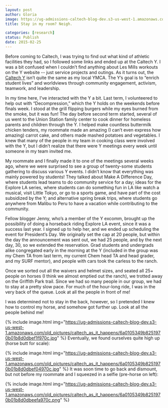 ```yaml
---
layout: post
author: Gloria
image: https://ug-admissions-caltech-blog-dev.s3-us-west-1.amazonaws.com/old_pictures/caltech_as_it_happens/6a0105349b8251970b01b8d0dbef28970c.jpg
title: Stay in my room? Neigh.

categories: [research]
status: Publish
date: 2015-02-25
---
```



Before coming to Caltech, I was trying to find out what kind of athletic facilities they had, so I followed some links and ended up at the Caltech Y. I was a bit confused when I couldn’t find anything about Les Mills workouts on the Y website -- just service projects and outings. As it turns out, the <a href="https://caltechy.org/" target="_self">Caltech Y</a> isn’t quite the same as my local YMCA. The Y’s goal is to “enrich student lives” and worldviews through community engagement, activism, teamwork, and leadership. 

In my time here, I've interacted with the Y a bit. Last term, I volunteered to help out with “Decompression,” which the Y holds on the weekends before finals week. I stood at the grill flipping burgers while my eyes burned from the smoke, but it was fun! The day before second term started, several of us went to the Union Station family center to cook dinner for homeless parents and children through the Y. I helped make countless buttermilk chicken tenders, my roommate made an amazing (I can’t even express how amazing) carrot cake, and others made mashed potatoes and vegetables. I knew that many of the people in my team in cooking class were involved with the Y, but I didn’t realize that there were Y meetings every week until someone in my team invited me.

My roommate and I finally made it to one of the meetings several weeks ago, where we were surprised to see a group of twenty-some students gathering to discuss various Y events. I didn’t know that everything was mainly powered by students! They talked about Make A Difference Day, where students lead teams to do community service for a day; ideas for the Explore LA series, where students can do something fun in LA like watch a musical, visit Little Tokyo, or go to a sports game, and have part of the cost subsidized by the Y; and alternative spring break trips, where students go anywhere from Malibu to Peru to have a vacation while contributing to the community.

Fellow blogger Jenny, who’s a member of the Y excomm, brought up the possibility of doing a horseback riding Explore LA event, since it was a success last year. I signed up to help her, and we ended up scheduling the event for President’s Day. We originally set the cap at 20 people, but within the day the announcement was sent out, we had 25 people, and by the next day, 30, so we extended the reservation. Grad students and undergrads alike congregated early in the morning at the Y (included in the group was my Chem TA from last term, my current Chem head TA and head grader, and my SURF mentor), and people with cars took the carless to the ranch.

Once we sorted out all the waivers and helmet sizes, and seated all 25+ people on horses (I think we almost emptied out the ranch), we trotted away on the Griffith Park trail. Since we had so many people in our group, we had to stay at a pretty slow pace. For much of the hour-long ride, I was in the very back of the queue. Look at all the people in front of me!

I was determined not to stay in the back, however, so I pretended I knew how to control my horse, and somehow got further up. Look at all the people behind me!

{% include image.html img="https://ug-admissions-caltech-blog-dev.s3-us-west-1.amazonaws.com/old_pictures/caltech_as_it_happens/6a0105349b8251970b01b8d0dbef1f970c.jpg" %}
Eventually, we found ourselves quite high up (horse butt for scale):

{% include image.html img="https://ug-admissions-caltech-blog-dev.s3-us-west-1.amazonaws.com/old_pictures/caltech_as_it_happens/6a0105349b8251970b01b8d0dbef04970c.jpg" %}
It was soon time to go back and dismount, but not before my roommate and I squeezed in a selfie (pre-horse on left):

{% include image.html img="https://ug-admissions-caltech-blog-dev.s3-us-west-1.amazonaws.com/old_pictures/caltech_as_it_happens/6a0105349b8251970b01b8d0dbeefa970c.png" %}
